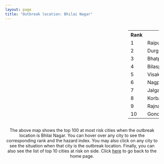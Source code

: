 ```yaml
---
layout: page
title: "Outbreak location: Bhilai Nagar"
---
```

<div style="width: 100%; overflow: auto;">
<div style="width: 75%; float: left;">
<div id="mapid">
<script src="https://buda-magenta.github.io/hazard_map/load_map.js"></script>

<script>
var marker_outbreak = L.marker([21.200996, 81.335426],{"autoPan": true}).addTo(map); marker_outbreak.bindTooltip("Bhilai Nagar").openTooltip();

var circle_1 = L.circle([21.237947, 81.633683], {"pane": "markerPane", "color": "red", "fill": true, "fillOpacity": 0.2, "fillRule": "evenodd", "lineCap": "round", "lineJoin": "round", "opacity": 1.0, "radius": 171381, "stroke": true, "weight": 3}).addTo(map);
circle_1.bindTooltip("Raipur<br>rank: 1<br>hazard index: 0.171381")
circle_1.bindPopup('<a href="https://buda-magenta.github.io/hazard_map/Raipur">Raipur</a>')

var circle_2 = L.circle([21.199035, 81.397955], {"pane": "markerPane", "color": "red", "fill": true, "fillOpacity": 0.2, "fillRule": "evenodd", "lineCap": "round", "lineJoin": "round", "opacity": 1.0, "radius": 74167, "stroke": true, "weight": 3}).addTo(map);
circle_2.bindTooltip("Durg<br>rank: 2<br>hazard index: 0.074167")
circle_2.bindPopup('<a href="https://buda-magenta.github.io/hazard_map/Durg">Durg</a>')

var circle_3 = L.circle([21.735348, 81.944459], {"pane": "markerPane", "color": "red", "fill": true, "fillOpacity": 0.2, "fillRule": "evenodd", "lineCap": "round", "lineJoin": "round", "opacity": 1.0, "radius": 24814, "stroke": true, "weight": 3}).addTo(map);
circle_3.bindTooltip("Bhatpara<br>rank: 3<br>hazard index: 0.024815")
circle_3.bindPopup('<a href="https://buda-magenta.github.io/hazard_map/Bhatpara">Bhatpara</a>')

var circle_4 = L.circle([22.383333, 82.133333], {"pane": "markerPane", "color": "red", "fill": true, "fillOpacity": 0.2, "fillRule": "evenodd", "lineCap": "round", "lineJoin": "round", "opacity": 1.0, "radius": 20116, "stroke": true, "weight": 3}).addTo(map);
circle_4.bindTooltip("Bilaspur<br>rank: 4<br>hazard index: 0.020116")
circle_4.bindPopup('<a href="https://buda-magenta.github.io/hazard_map/Bilaspur">Bilaspur</a>')

var circle_5 = L.circle([17.723128, 83.301284], {"pane": "markerPane", "color": "red", "fill": true, "fillOpacity": 0.2, "fillRule": "evenodd", "lineCap": "round", "lineJoin": "round", "opacity": 1.0, "radius": 17248, "stroke": true, "weight": 3}).addTo(map);
circle_5.bindTooltip("Visakhapatnam<br>rank: 5<br>hazard index: 0.017249")
circle_5.bindPopup('<a href="https://buda-magenta.github.io/hazard_map/Visakhapatnam">Visakhapatnam</a>')

var circle_6 = L.circle([21.149813, 79.082056], {"pane": "markerPane", "color": "red", "fill": true, "fillOpacity": 0.2, "fillRule": "evenodd", "lineCap": "round", "lineJoin": "round", "opacity": 1.0, "radius": 12876, "stroke": true, "weight": 3}).addTo(map);
circle_6.bindTooltip("Nagpur<br>rank: 6<br>hazard index: 0.012876")
circle_6.bindPopup('<a href="https://buda-magenta.github.io/hazard_map/Nagpur">Nagpur</a>')

var circle_7 = L.circle([20.843512, 75.525927], {"pane": "markerPane", "color": "red", "fill": true, "fillOpacity": 0.2, "fillRule": "evenodd", "lineCap": "round", "lineJoin": "round", "opacity": 1.0, "radius": 9936, "stroke": true, "weight": 3}).addTo(map);
circle_7.bindTooltip("Jalgaon<br>rank: 7<br>hazard index: 0.009937")
circle_7.bindPopup('<a href="https://buda-magenta.github.io/hazard_map/Jalgaon">Jalgaon</a>')

var circle_8 = L.circle([22.519770, 82.629515], {"pane": "markerPane", "color": "red", "fill": true, "fillOpacity": 0.2, "fillRule": "evenodd", "lineCap": "round", "lineJoin": "round", "opacity": 1.0, "radius": 9769, "stroke": true, "weight": 3}).addTo(map);
circle_8.bindTooltip("Korba<br>rank: 8<br>hazard index: 0.009770")
circle_8.bindPopup('<a href="https://buda-magenta.github.io/hazard_map/Korba">Korba</a>')

var circle_9 = L.circle([20.972740, 80.691555], {"pane": "markerPane", "color": "red", "fill": true, "fillOpacity": 0.2, "fillRule": "evenodd", "lineCap": "round", "lineJoin": "round", "opacity": 1.0, "radius": 8604, "stroke": true, "weight": 3}).addTo(map);
circle_9.bindTooltip("Rajnandgaon<br>rank: 9<br>hazard index: 0.008605")
circle_9.bindPopup('<a href="https://buda-magenta.github.io/hazard_map/Rajnandgaon">Rajnandgaon</a>')

var circle_10 = L.circle([21.145629, 80.268387], {"pane": "markerPane", "color": "red", "fill": true, "fillOpacity": 0.2, "fillRule": "evenodd", "lineCap": "round", "lineJoin": "round", "opacity": 1.0, "radius": 6735, "stroke": true, "weight": 3}).addTo(map);
circle_10.bindTooltip("Gondiya<br>rank: 10<br>hazard index: 0.006736")
circle_10.bindPopup('<a href="https://buda-magenta.github.io/hazard_map/Gondiya">Gondiya</a>')

var circle_11 = L.circle([22.890183, 88.426939], {"pane": "markerPane", "color": "red", "fill": true, "fillOpacity": 0.2, "fillRule": "evenodd", "lineCap": "round", "lineJoin": "round", "opacity": 1.0, "radius": 3446, "stroke": true, "weight": 3}).addTo(map);
circle_11.bindTooltip("Naihati<br>rank: 11<br>hazard index: 0.003447")
circle_11.bindPopup('<a href="https://buda-magenta.github.io/hazard_map/Naihati">Naihati</a>')

var circle_12 = L.circle([22.801519, 86.202958], {"pane": "markerPane", "color": "red", "fill": true, "fillOpacity": 0.2, "fillRule": "evenodd", "lineCap": "round", "lineJoin": "round", "opacity": 1.0, "radius": 2769, "stroke": true, "weight": 3}).addTo(map);
circle_12.bindTooltip("Jamshedpur<br>rank: 12<br>hazard index: 0.002770")
circle_12.bindPopup('<a href="https://buda-magenta.github.io/hazard_map/Jamshedpur">Jamshedpur</a>')

var circle_13 = L.circle([22.541418, 88.357691], {"pane": "markerPane", "color": "red", "fill": true, "fillOpacity": 0.2, "fillRule": "evenodd", "lineCap": "round", "lineJoin": "round", "opacity": 1.0, "radius": 2545, "stroke": true, "weight": 3}).addTo(map);
circle_13.bindTooltip("Kolkata<br>rank: 13<br>hazard index: 0.002546")
circle_13.bindPopup('<a href="https://buda-magenta.github.io/hazard_map/Kolkata">Kolkata</a>')

var circle_14 = L.circle([18.112082, 83.405220], {"pane": "markerPane", "color": "red", "fill": true, "fillOpacity": 0.2, "fillRule": "evenodd", "lineCap": "round", "lineJoin": "round", "opacity": 1.0, "radius": 2268, "stroke": true, "weight": 3}).addTo(map);
circle_14.bindTooltip("Vizianagaram<br>rank: 14<br>hazard index: 0.002268")
circle_14.bindPopup('<a href="https://buda-magenta.github.io/hazard_map/Vizianagaram">Vizianagaram</a>')

var circle_15 = L.circle([28.651718, 77.221939], {"pane": "markerPane", "color": "red", "fill": true, "fillOpacity": 0.2, "fillRule": "evenodd", "lineCap": "round", "lineJoin": "round", "opacity": 1.0, "radius": 1909, "stroke": true, "weight": 3}).addTo(map);
circle_15.bindTooltip("Delhi<br>rank: 15<br>hazard index: 0.001910")
circle_15.bindPopup('<a href="https://buda-magenta.github.io/hazard_map/Delhi">Delhi</a>')

var circle_16 = L.circle([21.400000, 83.883333], {"pane": "markerPane", "color": "red", "fill": true, "fillOpacity": 0.2, "fillRule": "evenodd", "lineCap": "round", "lineJoin": "round", "opacity": 1.0, "radius": 1533, "stroke": true, "weight": 3}).addTo(map);
circle_16.bindTooltip("Sambalpur<br>rank: 16<br>hazard index: 0.001533")
circle_16.bindPopup('<a href="https://buda-magenta.github.io/hazard_map/Sambalpur">Sambalpur</a>')

var circle_17 = L.circle([19.075990, 72.877393], {"pane": "markerPane", "color": "red", "fill": true, "fillOpacity": 0.2, "fillRule": "evenodd", "lineCap": "round", "lineJoin": "round", "opacity": 1.0, "radius": 1456, "stroke": true, "weight": 3}).addTo(map);
circle_17.bindTooltip("Mumbai<br>rank: 17<br>hazard index: 0.001456")
circle_17.bindPopup('<a href="https://buda-magenta.github.io/hazard_map/Mumbai">Mumbai</a>')

var circle_18 = L.circle([22.214285, 84.872437], {"pane": "markerPane", "color": "red", "fill": true, "fillOpacity": 0.2, "fillRule": "evenodd", "lineCap": "round", "lineJoin": "round", "opacity": 1.0, "radius": 1201, "stroke": true, "weight": 3}).addTo(map);
circle_18.bindTooltip("Raurkela<br>rank: 18<br>hazard index: 0.001202")
circle_18.bindPopup('<a href="https://buda-magenta.github.io/hazard_map/Raurkela">Raurkela</a>')

var circle_19 = L.circle([17.388786, 78.461065], {"pane": "markerPane", "color": "red", "fill": true, "fillOpacity": 0.2, "fillRule": "evenodd", "lineCap": "round", "lineJoin": "round", "opacity": 1.0, "radius": 1174, "stroke": true, "weight": 3}).addTo(map);
circle_19.bindTooltip("Hyderabad<br>rank: 19<br>hazard index: 0.001175")
circle_19.bindPopup('<a href="https://buda-magenta.github.io/hazard_map/Hyderabad">Hyderabad</a>')

var circle_20 = L.circle([22.500000, 83.500000], {"pane": "markerPane", "color": "red", "fill": true, "fillOpacity": 0.2, "fillRule": "evenodd", "lineCap": "round", "lineJoin": "round", "opacity": 1.0, "radius": 1164, "stroke": true, "weight": 3}).addTo(map);
circle_20.bindTooltip("Raigarh<br>rank: 20<br>hazard index: 0.001165")
circle_20.bindPopup('<a href="https://buda-magenta.github.io/hazard_map/Raigarh">Raigarh</a>')

var circle_21 = L.circle([22.920982, 88.437022], {"pane": "markerPane", "color": "red", "fill": true, "fillOpacity": 0.2, "fillRule": "evenodd", "lineCap": "round", "lineJoin": "round", "opacity": 1.0, "radius": 917, "stroke": true, "weight": 3}).addTo(map);
circle_21.bindTooltip("Halisahar<br>rank: 21<br>hazard index: 0.000918")
circle_21.bindPopup('<a href="https://buda-magenta.github.io/hazard_map/Halisahar">Halisahar</a>')

var circle_22 = L.circle([23.258486, 77.401989], {"pane": "markerPane", "color": "red", "fill": true, "fillOpacity": 0.2, "fillRule": "evenodd", "lineCap": "round", "lineJoin": "round", "opacity": 1.0, "radius": 909, "stroke": true, "weight": 3}).addTo(map);
circle_22.bindTooltip("Bhopal<br>rank: 22<br>hazard index: 0.000909")
circle_22.bindPopup('<a href="https://buda-magenta.github.io/hazard_map/Bhopal">Bhopal</a>')

var circle_23 = L.circle([22.949011, 88.435910], {"pane": "markerPane", "color": "red", "fill": true, "fillOpacity": 0.2, "fillRule": "evenodd", "lineCap": "round", "lineJoin": "round", "opacity": 1.0, "radius": 883, "stroke": true, "weight": 3}).addTo(map);
circle_23.bindTooltip("Kanchrapara<br>rank: 23<br>hazard index: 0.000884")
circle_23.bindPopup('<a href="https://buda-magenta.github.io/hazard_map/Kanchrapara">Kanchrapara</a>')

var circle_24 = L.circle([20.993276, 75.839983], {"pane": "markerPane", "color": "red", "fill": true, "fillOpacity": 0.2, "fillRule": "evenodd", "lineCap": "round", "lineJoin": "round", "opacity": 1.0, "radius": 775, "stroke": true, "weight": 3}).addTo(map);
circle_24.bindTooltip("Bhusawal<br>rank: 24<br>hazard index: 0.000776")
circle_24.bindPopup('<a href="https://buda-magenta.github.io/hazard_map/Bhusawal">Bhusawal</a>')

var circle_25 = L.circle([20.266777, 85.843559], {"pane": "markerPane", "color": "red", "fill": true, "fillOpacity": 0.2, "fillRule": "evenodd", "lineCap": "round", "lineJoin": "round", "opacity": 1.0, "radius": 694, "stroke": true, "weight": 3}).addTo(map);
circle_25.bindTooltip("Bhubaneswar<br>rank: 25<br>hazard index: 0.000694")
circle_25.bindPopup('<a href="https://buda-magenta.github.io/hazard_map/Bhubaneswar">Bhubaneswar</a>')

var circle_26 = L.circle([22.782355, 86.159003], {"pane": "markerPane", "color": "red", "fill": true, "fillOpacity": 0.2, "fillRule": "evenodd", "lineCap": "round", "lineJoin": "round", "opacity": 1.0, "radius": 666, "stroke": true, "weight": 3}).addTo(map);
circle_26.bindTooltip("Adityapur<br>rank: 26<br>hazard index: 0.000667")
circle_26.bindPopup('<a href="https://buda-magenta.github.io/hazard_map/Adityapur">Adityapur</a>')

var circle_27 = L.circle([19.087076, 82.023572], {"pane": "markerPane", "color": "red", "fill": true, "fillOpacity": 0.2, "fillRule": "evenodd", "lineCap": "round", "lineJoin": "round", "opacity": 1.0, "radius": 532, "stroke": true, "weight": 3}).addTo(map);
circle_27.bindTooltip("Jagdalpur<br>rank: 27<br>hazard index: 0.000532")
circle_27.bindPopup('<a href="https://buda-magenta.github.io/hazard_map/Jagdalpur">Jagdalpur</a>')

var circle_28 = L.circle([25.438130, 81.833800], {"pane": "markerPane", "color": "red", "fill": true, "fillOpacity": 0.2, "fillRule": "evenodd", "lineCap": "round", "lineJoin": "round", "opacity": 1.0, "radius": 529, "stroke": true, "weight": 3}).addTo(map);
circle_28.bindTooltip("Allahabad<br>rank: 28<br>hazard index: 0.000530")
circle_28.bindPopup('<a href="https://buda-magenta.github.io/hazard_map/Allahabad">Allahabad</a>')

var circle_29 = L.circle([23.160894, 79.949770], {"pane": "markerPane", "color": "red", "fill": true, "fillOpacity": 0.2, "fillRule": "evenodd", "lineCap": "round", "lineJoin": "round", "opacity": 1.0, "radius": 528, "stroke": true, "weight": 3}).addTo(map);
circle_29.bindTooltip("Jabalpur<br>rank: 29<br>hazard index: 0.000528")
circle_29.bindPopup('<a href="https://buda-magenta.github.io/hazard_map/Jabalpur">Jabalpur</a>')

var circle_30 = L.circle([16.508759, 80.618510], {"pane": "markerPane", "color": "red", "fill": true, "fillOpacity": 0.2, "fillRule": "evenodd", "lineCap": "round", "lineJoin": "round", "opacity": 1.0, "radius": 524, "stroke": true, "weight": 3}).addTo(map);
circle_30.bindTooltip("Vijayawada<br>rank: 30<br>hazard index: 0.000524")
circle_30.bindPopup('<a href="https://buda-magenta.github.io/hazard_map/Vijayawada">Vijayawada</a>')

var circle_31 = L.circle([25.335649, 83.007629], {"pane": "markerPane", "color": "red", "fill": true, "fillOpacity": 0.2, "fillRule": "evenodd", "lineCap": "round", "lineJoin": "round", "opacity": 1.0, "radius": 505, "stroke": true, "weight": 3}).addTo(map);
circle_31.bindTooltip("Varanasi<br>rank: 31<br>hazard index: 0.000505")
circle_31.bindPopup('<a href="https://buda-magenta.github.io/hazard_map/Varanasi">Varanasi</a>')

var circle_32 = L.circle([25.609324, 85.123525], {"pane": "markerPane", "color": "red", "fill": true, "fillOpacity": 0.2, "fillRule": "evenodd", "lineCap": "round", "lineJoin": "round", "opacity": 1.0, "radius": 503, "stroke": true, "weight": 3}).addTo(map);
circle_32.bindTooltip("Patna<br>rank: 32<br>hazard index: 0.000503")
circle_32.bindPopup('<a href="https://buda-magenta.github.io/hazard_map/Patna">Patna</a>')

var circle_33 = L.circle([25.531031, 78.652689], {"pane": "markerPane", "color": "red", "fill": true, "fillOpacity": 0.2, "fillRule": "evenodd", "lineCap": "round", "lineJoin": "round", "opacity": 1.0, "radius": 410, "stroke": true, "weight": 3}).addTo(map);
circle_33.bindTooltip("Jhansi<br>rank: 33<br>hazard index: 0.000411")
circle_33.bindPopup('<a href="https://buda-magenta.github.io/hazard_map/Jhansi">Jhansi</a>')

var circle_34 = L.circle([21.154541, 77.644296], {"pane": "markerPane", "color": "red", "fill": true, "fillOpacity": 0.2, "fillRule": "evenodd", "lineCap": "round", "lineJoin": "round", "opacity": 1.0, "radius": 383, "stroke": true, "weight": 3}).addTo(map);
circle_34.bindTooltip("Amravati<br>rank: 34<br>hazard index: 0.000384")
circle_34.bindPopup('<a href="https://buda-magenta.github.io/hazard_map/Amravati">Amravati</a>')

var circle_35 = L.circle([20.259399, 76.976203], {"pane": "markerPane", "color": "red", "fill": true, "fillOpacity": 0.2, "fillRule": "evenodd", "lineCap": "round", "lineJoin": "round", "opacity": 1.0, "radius": 359, "stroke": true, "weight": 3}).addTo(map);
circle_35.bindTooltip("Malegaon<br>rank: 35<br>hazard index: 0.000360")
circle_35.bindPopup('<a href="https://buda-magenta.github.io/hazard_map/Malegaon">Malegaon</a>')

var circle_36 = L.circle([19.877263, 75.339024], {"pane": "markerPane", "color": "red", "fill": true, "fillOpacity": 0.2, "fillRule": "evenodd", "lineCap": "round", "lineJoin": "round", "opacity": 1.0, "radius": 356, "stroke": true, "weight": 3}).addTo(map);
circle_36.bindTooltip("Aurangabad<br>rank: 36<br>hazard index: 0.000356")
circle_36.bindPopup('<a href="https://buda-magenta.github.io/hazard_map/Aurangabad">Aurangabad</a>')

var circle_37 = L.circle([17.005045, 81.780473], {"pane": "markerPane", "color": "red", "fill": true, "fillOpacity": 0.2, "fillRule": "evenodd", "lineCap": "round", "lineJoin": "round", "opacity": 1.0, "radius": 355, "stroke": true, "weight": 3}).addTo(map);
circle_37.bindTooltip("Rajahmundry<br>rank: 37<br>hazard index: 0.000356")
circle_37.bindPopup('<a href="https://buda-magenta.github.io/hazard_map/Rajahmundry">Rajahmundry</a>')

var circle_38 = L.circle([20.468600, 85.879200], {"pane": "markerPane", "color": "red", "fill": true, "fillOpacity": 0.2, "fillRule": "evenodd", "lineCap": "round", "lineJoin": "round", "opacity": 1.0, "radius": 318, "stroke": true, "weight": 3}).addTo(map);
circle_38.bindTooltip("Cuttack<br>rank: 38<br>hazard index: 0.000319")
circle_38.bindPopup('<a href="https://buda-magenta.github.io/hazard_map/Cuttack">Cuttack</a>')

var circle_39 = L.circle([19.807608, 85.825254], {"pane": "markerPane", "color": "red", "fill": true, "fillOpacity": 0.2, "fillRule": "evenodd", "lineCap": "round", "lineJoin": "round", "opacity": 1.0, "radius": 313, "stroke": true, "weight": 3}).addTo(map);
circle_39.bindTooltip("Puri<br>rank: 39<br>hazard index: 0.000313")
circle_39.bindPopup('<a href="https://buda-magenta.github.io/hazard_map/Puri">Puri</a>')

var circle_40 = L.circle([23.122634, 83.198189], {"pane": "markerPane", "color": "red", "fill": true, "fillOpacity": 0.2, "fillRule": "evenodd", "lineCap": "round", "lineJoin": "round", "opacity": 1.0, "radius": 307, "stroke": true, "weight": 3}).addTo(map);
circle_40.bindTooltip("Ambikapur<br>rank: 40<br>hazard index: 0.000308")
circle_40.bindPopup('<a href="https://buda-magenta.github.io/hazard_map/Ambikapur">Ambikapur</a>')

var circle_41 = L.circle([20.030976, 79.358139], {"pane": "markerPane", "color": "red", "fill": true, "fillOpacity": 0.2, "fillRule": "evenodd", "lineCap": "round", "lineJoin": "round", "opacity": 1.0, "radius": 302, "stroke": true, "weight": 3}).addTo(map);
circle_41.bindTooltip("Chandrapur<br>rank: 41<br>hazard index: 0.000303")
circle_41.bindPopup('<a href="https://buda-magenta.github.io/hazard_map/Chandrapur">Chandrapur</a>')

var circle_42 = L.circle([18.320022, 83.916077], {"pane": "markerPane", "color": "red", "fill": true, "fillOpacity": 0.2, "fillRule": "evenodd", "lineCap": "round", "lineJoin": "round", "opacity": 1.0, "radius": 280, "stroke": true, "weight": 3}).addTo(map);
circle_42.bindTooltip("Srikakulam<br>rank: 42<br>hazard index: 0.000281")
circle_42.bindPopup('<a href="https://buda-magenta.github.io/hazard_map/Srikakulam">Srikakulam</a>')

var circle_43 = L.circle([23.405848, 88.495894], {"pane": "markerPane", "color": "red", "fill": true, "fillOpacity": 0.2, "fillRule": "evenodd", "lineCap": "round", "lineJoin": "round", "opacity": 1.0, "radius": 278, "stroke": true, "weight": 3}).addTo(map);
circle_43.bindTooltip("Krishnanagar<br>rank: 43<br>hazard index: 0.000279")
circle_43.bindPopup('<a href="https://buda-magenta.github.io/hazard_map/Krishnanagar">Krishnanagar</a>')

var circle_44 = L.circle([22.720362, 75.868200], {"pane": "markerPane", "color": "red", "fill": true, "fillOpacity": 0.2, "fillRule": "evenodd", "lineCap": "round", "lineJoin": "round", "opacity": 1.0, "radius": 275, "stroke": true, "weight": 3}).addTo(map);
circle_44.bindTooltip("Indore<br>rank: 44<br>hazard index: 0.000275")
circle_44.bindPopup('<a href="https://buda-magenta.github.io/hazard_map/Indore">Indore</a>')

var circle_45 = L.circle([12.979120, 77.591300], {"pane": "markerPane", "color": "red", "fill": true, "fillOpacity": 0.2, "fillRule": "evenodd", "lineCap": "round", "lineJoin": "round", "opacity": 1.0, "radius": 274, "stroke": true, "weight": 3}).addTo(map);
circle_45.bindTooltip("Bangalore<br>rank: 45<br>hazard index: 0.000275")
circle_45.bindPopup('<a href="https://buda-magenta.github.io/hazard_map/Bangalore">Bangalore</a>')

var circle_46 = L.circle([26.460914, 80.321759], {"pane": "markerPane", "color": "red", "fill": true, "fillOpacity": 0.2, "fillRule": "evenodd", "lineCap": "round", "lineJoin": "round", "opacity": 1.0, "radius": 256, "stroke": true, "weight": 3}).addTo(map);
circle_46.bindTooltip("Kanpur<br>rank: 46<br>hazard index: 0.000256")
circle_46.bindPopup('<a href="https://buda-magenta.github.io/hazard_map/Kanpur">Kanpur</a>')

var circle_47 = L.circle([16.943739, 82.235061], {"pane": "markerPane", "color": "red", "fill": true, "fillOpacity": 0.2, "fillRule": "evenodd", "lineCap": "round", "lineJoin": "round", "opacity": 1.0, "radius": 227, "stroke": true, "weight": 3}).addTo(map);
circle_47.bindTooltip("Kakinada<br>rank: 47<br>hazard index: 0.000227")
circle_47.bindPopup('<a href="https://buda-magenta.github.io/hazard_map/Kakinada">Kakinada</a>')

var circle_48 = L.circle([26.838100, 80.934600], {"pane": "markerPane", "color": "red", "fill": true, "fillOpacity": 0.2, "fillRule": "evenodd", "lineCap": "round", "lineJoin": "round", "opacity": 1.0, "radius": 218, "stroke": true, "weight": 3}).addTo(map);
circle_48.bindTooltip("Lucknow<br>rank: 48<br>hazard index: 0.000219")
circle_48.bindPopup('<a href="https://buda-magenta.github.io/hazard_map/Lucknow">Lucknow</a>')

var circle_49 = L.circle([23.687130, 86.974659], {"pane": "markerPane", "color": "red", "fill": true, "fillOpacity": 0.2, "fillRule": "evenodd", "lineCap": "round", "lineJoin": "round", "opacity": 1.0, "radius": 199, "stroke": true, "weight": 3}).addTo(map);
circle_49.bindTooltip("Asansol<br>rank: 49<br>hazard index: 0.000200")
circle_49.bindPopup('<a href="https://buda-magenta.github.io/hazard_map/Asansol">Asansol</a>')

var circle_50 = L.circle([26.915458, 75.818982], {"pane": "markerPane", "color": "red", "fill": true, "fillOpacity": 0.2, "fillRule": "evenodd", "lineCap": "round", "lineJoin": "round", "opacity": 1.0, "radius": 189, "stroke": true, "weight": 3}).addTo(map);
circle_50.bindTooltip("Jaipur<br>rank: 50<br>hazard index: 0.000190")
circle_50.bindPopup('<a href="https://buda-magenta.github.io/hazard_map/Jaipur">Jaipur</a>')

var circle_51 = L.circle([20.761862, 77.192172], {"pane": "markerPane", "color": "red", "fill": true, "fillOpacity": 0.2, "fillRule": "evenodd", "lineCap": "round", "lineJoin": "round", "opacity": 1.0, "radius": 185, "stroke": true, "weight": 3}).addTo(map);
circle_51.bindTooltip("Akola<br>rank: 51<br>hazard index: 0.000185")
circle_51.bindPopup('<a href="https://buda-magenta.github.io/hazard_map/Akola">Akola</a>')

var circle_52 = L.circle([19.290314, 76.602903], {"pane": "markerPane", "color": "red", "fill": true, "fillOpacity": 0.2, "fillRule": "evenodd", "lineCap": "round", "lineJoin": "round", "opacity": 1.0, "radius": 176, "stroke": true, "weight": 3}).addTo(map);
circle_52.bindTooltip("Parbhani<br>rank: 52<br>hazard index: 0.000176")
circle_52.bindPopup('<a href="https://buda-magenta.github.io/hazard_map/Parbhani">Parbhani</a>')

var circle_53 = L.circle([24.500000, 81.000000], {"pane": "markerPane", "color": "red", "fill": true, "fillOpacity": 0.2, "fillRule": "evenodd", "lineCap": "round", "lineJoin": "round", "opacity": 1.0, "radius": 168, "stroke": true, "weight": 3}).addTo(map);
circle_53.bindTooltip("Satna<br>rank: 53<br>hazard index: 0.000169")
circle_53.bindPopup('<a href="https://buda-magenta.github.io/hazard_map/Satna">Satna</a>')

var circle_54 = L.circle([23.259346, 88.437212], {"pane": "markerPane", "color": "red", "fill": true, "fillOpacity": 0.2, "fillRule": "evenodd", "lineCap": "round", "lineJoin": "round", "opacity": 1.0, "radius": 166, "stroke": true, "weight": 3}).addTo(map);
circle_54.bindTooltip("Santipur<br>rank: 54<br>hazard index: 0.000167")
circle_54.bindPopup('<a href="https://buda-magenta.github.io/hazard_map/Santipur">Santipur</a>')

var circle_55 = L.circle([13.083694, 80.270186], {"pane": "markerPane", "color": "red", "fill": true, "fillOpacity": 0.2, "fillRule": "evenodd", "lineCap": "round", "lineJoin": "round", "opacity": 1.0, "radius": 161, "stroke": true, "weight": 3}).addTo(map);
circle_55.bindTooltip("Chennai<br>rank: 55<br>hazard index: 0.000162")
circle_55.bindPopup('<a href="https://buda-magenta.github.io/hazard_map/Chennai">Chennai</a>')

var circle_56 = L.circle([18.521428, 73.854454], {"pane": "markerPane", "color": "red", "fill": true, "fillOpacity": 0.2, "fillRule": "evenodd", "lineCap": "round", "lineJoin": "round", "opacity": 1.0, "radius": 156, "stroke": true, "weight": 3}).addTo(map);
circle_56.bindTooltip("Pune<br>rank: 56<br>hazard index: 0.000156")
circle_56.bindPopup('<a href="https://buda-magenta.github.io/hazard_map/Pune">Pune</a>')

var circle_57 = L.circle([21.879616, 77.875681], {"pane": "markerPane", "color": "red", "fill": true, "fillOpacity": 0.2, "fillRule": "evenodd", "lineCap": "round", "lineJoin": "round", "opacity": 1.0, "radius": 149, "stroke": true, "weight": 3}).addTo(map);
circle_57.bindTooltip("Betul<br>rank: 57<br>hazard index: 0.000149")
circle_57.bindPopup('<a href="https://buda-magenta.github.io/hazard_map/Betul">Betul</a>')

var circle_58 = L.circle([19.194329, 72.970178], {"pane": "markerPane", "color": "red", "fill": true, "fillOpacity": 0.2, "fillRule": "evenodd", "lineCap": "round", "lineJoin": "round", "opacity": 1.0, "radius": 147, "stroke": true, "weight": 3}).addTo(map);
circle_58.bindTooltip("Thane<br>rank: 58<br>hazard index: 0.000148")
circle_58.bindPopup('<a href="https://buda-magenta.github.io/hazard_map/Thane">Thane</a>')

var circle_59 = L.circle([24.759267, 81.655000], {"pane": "markerPane", "color": "red", "fill": true, "fillOpacity": 0.2, "fillRule": "evenodd", "lineCap": "round", "lineJoin": "round", "opacity": 1.0, "radius": 136, "stroke": true, "weight": 3}).addTo(map);
circle_59.bindTooltip("Rewa<br>rank: 59<br>hazard index: 0.000137")
circle_59.bindPopup('<a href="https://buda-magenta.github.io/hazard_map/Rewa">Rewa</a>')

var circle_60 = L.circle([22.472223, 88.093845], {"pane": "markerPane", "color": "red", "fill": true, "fillOpacity": 0.2, "fillRule": "evenodd", "lineCap": "round", "lineJoin": "round", "opacity": 1.0, "radius": 126, "stroke": true, "weight": 3}).addTo(map);
circle_60.bindTooltip("Uluberia<br>rank: 60<br>hazard index: 0.000126")
circle_60.bindPopup('<a href="https://buda-magenta.github.io/hazard_map/Uluberia">Uluberia</a>')

var circle_61 = L.circle([20.011247, 73.790236], {"pane": "markerPane", "color": "red", "fill": true, "fillOpacity": 0.2, "fillRule": "evenodd", "lineCap": "round", "lineJoin": "round", "opacity": 1.0, "radius": 120, "stroke": true, "weight": 3}).addTo(map);
circle_61.bindTooltip("Nashik<br>rank: 61<br>hazard index: 0.000121")
circle_61.bindPopup('<a href="https://buda-magenta.github.io/hazard_map/Nashik">Nashik</a>')

var circle_62 = L.circle([25.133173, 86.525040], {"pane": "markerPane", "color": "red", "fill": true, "fillOpacity": 0.2, "fillRule": "evenodd", "lineCap": "round", "lineJoin": "round", "opacity": 1.0, "radius": 117, "stroke": true, "weight": 3}).addTo(map);
circle_62.bindTooltip("Kharagpur<br>rank: 62<br>hazard index: 0.000117")
circle_62.bindPopup('<a href="https://buda-magenta.github.io/hazard_map/Kharagpur">Kharagpur</a>')

var circle_63 = L.circle([24.476642, 86.606732], {"pane": "markerPane", "color": "red", "fill": true, "fillOpacity": 0.2, "fillRule": "evenodd", "lineCap": "round", "lineJoin": "round", "opacity": 1.0, "radius": 109, "stroke": true, "weight": 3}).addTo(map);
circle_63.bindTooltip("Deoghar<br>rank: 63<br>hazard index: 0.000110")
circle_63.bindPopup('<a href="https://buda-magenta.github.io/hazard_map/Deoghar">Deoghar</a>')

var circle_64 = L.circle([16.291519, 80.454159], {"pane": "markerPane", "color": "red", "fill": true, "fillOpacity": 0.2, "fillRule": "evenodd", "lineCap": "round", "lineJoin": "round", "opacity": 1.0, "radius": 104, "stroke": true, "weight": 3}).addTo(map);
circle_64.bindTooltip("Guntur<br>rank: 64<br>hazard index: 0.000104")
circle_64.bindPopup('<a href="https://buda-magenta.github.io/hazard_map/Guntur">Guntur</a>')

var circle_65 = L.circle([23.370035, 85.325013], {"pane": "markerPane", "color": "red", "fill": true, "fillOpacity": 0.2, "fillRule": "evenodd", "lineCap": "round", "lineJoin": "round", "opacity": 1.0, "radius": 101, "stroke": true, "weight": 3}).addTo(map);
circle_65.bindTooltip("Ranchi<br>rank: 65<br>hazard index: 0.000101")
circle_65.bindPopup('<a href="https://buda-magenta.github.io/hazard_map/Ranchi">Ranchi</a>')

var circle_66 = L.circle([21.170200, 72.831100], {"pane": "markerPane", "color": "red", "fill": true, "fillOpacity": 0.2, "fillRule": "evenodd", "lineCap": "round", "lineJoin": "round", "opacity": 1.0, "radius": 96, "stroke": true, "weight": 3}).addTo(map);
circle_66.bindTooltip("Surat<br>rank: 66<br>hazard index: 0.000097")
circle_66.bindPopup('<a href="https://buda-magenta.github.io/hazard_map/Surat">Surat</a>')

var circle_67 = L.circle([16.676135, 81.170868], {"pane": "markerPane", "color": "red", "fill": true, "fillOpacity": 0.2, "fillRule": "evenodd", "lineCap": "round", "lineJoin": "round", "opacity": 1.0, "radius": 95, "stroke": true, "weight": 3}).addTo(map);
circle_67.bindTooltip("Eluru<br>rank: 67<br>hazard index: 0.000096")
circle_67.bindPopup('<a href="https://buda-magenta.github.io/hazard_map/Eluru">Eluru</a>')

var circle_68 = L.circle([23.795281, 86.430964], {"pane": "markerPane", "color": "red", "fill": true, "fillOpacity": 0.2, "fillRule": "evenodd", "lineCap": "round", "lineJoin": "round", "opacity": 1.0, "radius": 95, "stroke": true, "weight": 3}).addTo(map);
circle_68.bindTooltip("Dhanbad<br>rank: 68<br>hazard index: 0.000095")
circle_68.bindPopup('<a href="https://buda-magenta.github.io/hazard_map/Dhanbad">Dhanbad</a>')

var circle_69 = L.circle([19.169335, 77.311013], {"pane": "markerPane", "color": "red", "fill": true, "fillOpacity": 0.2, "fillRule": "evenodd", "lineCap": "round", "lineJoin": "round", "opacity": 1.0, "radius": 91, "stroke": true, "weight": 3}).addTo(map);
circle_69.bindTooltip("Nanded Waghala<br>rank: 69<br>hazard index: 0.000092")
circle_69.bindPopup('<a href="https://buda-magenta.github.io/hazard_map/Nanded_Waghala">Nanded Waghala</a>')

var circle_70 = L.circle([26.671329, 83.364583], {"pane": "markerPane", "color": "red", "fill": true, "fillOpacity": 0.2, "fillRule": "evenodd", "lineCap": "round", "lineJoin": "round", "opacity": 1.0, "radius": 88, "stroke": true, "weight": 3}).addTo(map);
circle_70.bindTooltip("Gorakhpur<br>rank: 70<br>hazard index: 0.000089")
circle_70.bindPopup('<a href="https://buda-magenta.github.io/hazard_map/Gorakhpur">Gorakhpur</a>')

var circle_71 = L.circle([19.918233, 75.868625], {"pane": "markerPane", "color": "red", "fill": true, "fillOpacity": 0.2, "fillRule": "evenodd", "lineCap": "round", "lineJoin": "round", "opacity": 1.0, "radius": 88, "stroke": true, "weight": 3}).addTo(map);
circle_71.bindTooltip("Jalna<br>rank: 71<br>hazard index: 0.000088")
circle_71.bindPopup('<a href="https://buda-magenta.github.io/hazard_map/Jalna">Jalna</a>')

var circle_72 = L.circle([18.351469, 76.755121], {"pane": "markerPane", "color": "red", "fill": true, "fillOpacity": 0.2, "fillRule": "evenodd", "lineCap": "round", "lineJoin": "round", "opacity": 1.0, "radius": 82, "stroke": true, "weight": 3}).addTo(map);
circle_72.bindTooltip("Latur<br>rank: 72<br>hazard index: 0.000082")
circle_72.bindPopup('<a href="https://buda-magenta.github.io/hazard_map/Latur">Latur</a>')

var circle_73 = L.circle([20.166670, 79.172114], {"pane": "markerPane", "color": "red", "fill": true, "fillOpacity": 0.2, "fillRule": "evenodd", "lineCap": "round", "lineJoin": "round", "opacity": 1.0, "radius": 78, "stroke": true, "weight": 3}).addTo(map);
circle_73.bindTooltip("Bhadravati<br>rank: 73<br>hazard index: 0.000079")
circle_73.bindPopup('<a href="https://buda-magenta.github.io/hazard_map/Bhadravati">Bhadravati</a>')

var circle_74 = L.circle([24.379576, 88.585573], {"pane": "markerPane", "color": "red", "fill": true, "fillOpacity": 0.2, "fillRule": "evenodd", "lineCap": "round", "lineJoin": "round", "opacity": 1.0, "radius": 77, "stroke": true, "weight": 3}).addTo(map);
circle_74.bindTooltip("Baharampur<br>rank: 74<br>hazard index: 0.000077")
circle_74.bindPopup('<a href="https://buda-magenta.github.io/hazard_map/Baharampur">Baharampur</a>')

var circle_75 = L.circle([22.591260, 88.390964], {"pane": "markerPane", "color": "red", "fill": true, "fillOpacity": 0.2, "fillRule": "evenodd", "lineCap": "round", "lineJoin": "round", "opacity": 1.0, "radius": 74, "stroke": true, "weight": 3}).addTo(map);
circle_75.bindTooltip("Bidhan Nagar<br>rank: 75<br>hazard index: 0.000075")
circle_75.bindPopup('<a href="https://buda-magenta.github.io/hazard_map/Bidhan_Nagar">Bidhan Nagar</a>')

var circle_76 = L.circle([24.197443, 82.666145], {"pane": "markerPane", "color": "red", "fill": true, "fillOpacity": 0.2, "fillRule": "evenodd", "lineCap": "round", "lineJoin": "round", "opacity": 1.0, "radius": 73, "stroke": true, "weight": 3}).addTo(map);
circle_76.bindTooltip("Singrauli<br>rank: 76<br>hazard index: 0.000073")
circle_76.bindPopup('<a href="https://buda-magenta.github.io/hazard_map/Singrauli">Singrauli</a>')

var circle_77 = L.circle([23.021624, 72.579707], {"pane": "markerPane", "color": "red", "fill": true, "fillOpacity": 0.2, "fillRule": "evenodd", "lineCap": "round", "lineJoin": "round", "opacity": 1.0, "radius": 72, "stroke": true, "weight": 3}).addTo(map);
circle_77.bindTooltip("Ahmedabad<br>rank: 77<br>hazard index: 0.000073")
circle_77.bindPopup('<a href="https://buda-magenta.github.io/hazard_map/Ahmedabad">Ahmedabad</a>')

var circle_78 = L.circle([20.825623, 78.613146], {"pane": "markerPane", "color": "red", "fill": true, "fillOpacity": 0.2, "fillRule": "evenodd", "lineCap": "round", "lineJoin": "round", "opacity": 1.0, "radius": 70, "stroke": true, "weight": 3}).addTo(map);
circle_78.bindTooltip("Wardha<br>rank: 78<br>hazard index: 0.000071")
circle_78.bindPopup('<a href="https://buda-magenta.github.io/hazard_map/Wardha">Wardha</a>')

var circle_79 = L.circle([25.773344, 84.784977], {"pane": "markerPane", "color": "red", "fill": true, "fillOpacity": 0.2, "fillRule": "evenodd", "lineCap": "round", "lineJoin": "round", "opacity": 1.0, "radius": 68, "stroke": true, "weight": 3}).addTo(map);
circle_79.bindTooltip("Chapra<br>rank: 79<br>hazard index: 0.000069")
circle_79.bindPopup('<a href="https://buda-magenta.github.io/hazard_map/Chapra">Chapra</a>')

var circle_80 = L.circle([25.196826, 76.000893], {"pane": "markerPane", "color": "red", "fill": true, "fillOpacity": 0.2, "fillRule": "evenodd", "lineCap": "round", "lineJoin": "round", "opacity": 1.0, "radius": 61, "stroke": true, "weight": 3}).addTo(map);
circle_80.bindTooltip("Kota<br>rank: 80<br>hazard index: 0.000062")
circle_80.bindPopup('<a href="https://buda-magenta.github.io/hazard_map/Kota">Kota</a>')

var circle_81 = L.circle([21.934900, 86.732400], {"pane": "markerPane", "color": "red", "fill": true, "fillOpacity": 0.2, "fillRule": "evenodd", "lineCap": "round", "lineJoin": "round", "opacity": 1.0, "radius": 59, "stroke": true, "weight": 3}).addTo(map);
circle_81.bindTooltip("Baripada<br>rank: 81<br>hazard index: 0.000060")
circle_81.bindPopup('<a href="https://buda-magenta.github.io/hazard_map/Baripada">Baripada</a>')

var circle_82 = L.circle([22.600150, 77.926645], {"pane": "markerPane", "color": "red", "fill": true, "fillOpacity": 0.2, "fillRule": "evenodd", "lineCap": "round", "lineJoin": "round", "opacity": 1.0, "radius": 59, "stroke": true, "weight": 3}).addTo(map);
circle_82.bindTooltip("Hoshangabad<br>rank: 82<br>hazard index: 0.000059")
circle_82.bindPopup('<a href="https://buda-magenta.github.io/hazard_map/Hoshangabad">Hoshangabad</a>')

var circle_83 = L.circle([19.500000, 78.500000], {"pane": "markerPane", "color": "red", "fill": true, "fillOpacity": 0.2, "fillRule": "evenodd", "lineCap": "round", "lineJoin": "round", "opacity": 1.0, "radius": 57, "stroke": true, "weight": 3}).addTo(map);
circle_83.bindTooltip("Adilabad<br>rank: 83<br>hazard index: 0.000057")
circle_83.bindPopup('<a href="https://buda-magenta.github.io/hazard_map/Adilabad">Adilabad</a>')

var circle_84 = L.circle([16.850253, 74.594888], {"pane": "markerPane", "color": "red", "fill": true, "fillOpacity": 0.2, "fillRule": "evenodd", "lineCap": "round", "lineJoin": "round", "opacity": 1.0, "radius": 55, "stroke": true, "weight": 3}).addTo(map);
circle_84.bindTooltip("Sangli<br>rank: 84<br>hazard index: 0.000056")
circle_84.bindPopup('<a href="https://buda-magenta.github.io/hazard_map/Sangli">Sangli</a>')

var circle_85 = L.circle([27.209822, 79.048137], {"pane": "markerPane", "color": "red", "fill": true, "fillOpacity": 0.2, "fillRule": "evenodd", "lineCap": "round", "lineJoin": "round", "opacity": 1.0, "radius": 55, "stroke": true, "weight": 3}).addTo(map);
circle_85.bindTooltip("Mainpuri<br>rank: 85<br>hazard index: 0.000056")
circle_85.bindPopup('<a href="https://buda-magenta.github.io/hazard_map/Mainpuri">Mainpuri</a>')

var circle_86 = L.circle([22.695034, 88.377060], {"pane": "markerPane", "color": "red", "fill": true, "fillOpacity": 0.2, "fillRule": "evenodd", "lineCap": "round", "lineJoin": "round", "opacity": 1.0, "radius": 51, "stroke": true, "weight": 3}).addTo(map);
circle_86.bindTooltip("Panihati<br>rank: 86<br>hazard index: 0.000052")
circle_86.bindPopup('<a href="https://buda-magenta.github.io/hazard_map/Panihati">Panihati</a>')

var circle_87 = L.circle([23.250000, 87.750000], {"pane": "markerPane", "color": "red", "fill": true, "fillOpacity": 0.2, "fillRule": "evenodd", "lineCap": "round", "lineJoin": "round", "opacity": 1.0, "radius": 51, "stroke": true, "weight": 3}).addTo(map);
circle_87.bindTooltip("Barddhaman<br>rank: 87<br>hazard index: 0.000051")
circle_87.bindPopup('<a href="https://buda-magenta.github.io/hazard_map/Barddhaman">Barddhaman</a>')

var circle_88 = L.circle([14.449372, 79.987376], {"pane": "markerPane", "color": "red", "fill": true, "fillOpacity": 0.2, "fillRule": "evenodd", "lineCap": "round", "lineJoin": "round", "opacity": 1.0, "radius": 51, "stroke": true, "weight": 3}).addTo(map);
circle_88.bindTooltip("Nellore<br>rank: 88<br>hazard index: 0.000051")
circle_88.bindPopup('<a href="https://buda-magenta.github.io/hazard_map/Nellore">Nellore</a>')

var circle_89 = L.circle([27.175255, 78.009816], {"pane": "markerPane", "color": "red", "fill": true, "fillOpacity": 0.2, "fillRule": "evenodd", "lineCap": "round", "lineJoin": "round", "opacity": 1.0, "radius": 49, "stroke": true, "weight": 3}).addTo(map);
circle_89.bindTooltip("Agra<br>rank: 89<br>hazard index: 0.000050")
circle_89.bindPopup('<a href="https://buda-magenta.github.io/hazard_map/Agra">Agra</a>')

var circle_90 = L.circle([22.275879, 79.721045], {"pane": "markerPane", "color": "red", "fill": true, "fillOpacity": 0.2, "fillRule": "evenodd", "lineCap": "round", "lineJoin": "round", "opacity": 1.0, "radius": 49, "stroke": true, "weight": 3}).addTo(map);
circle_90.bindTooltip("Seoni<br>rank: 90<br>hazard index: 0.000050")
circle_90.bindPopup('<a href="https://buda-magenta.github.io/hazard_map/Seoni">Seoni</a>')

var circle_91 = L.circle([15.398403, 73.812918], {"pane": "markerPane", "color": "red", "fill": true, "fillOpacity": 0.2, "fillRule": "evenodd", "lineCap": "round", "lineJoin": "round", "opacity": 1.0, "radius": 49, "stroke": true, "weight": 3}).addTo(map);
circle_91.bindTooltip("Vasco Da Gama<br>rank: 91<br>hazard index: 0.000050")
circle_91.bindPopup('<a href="https://buda-magenta.github.io/hazard_map/Vasco_Da_Gama">Vasco Da Gama</a>')

var circle_92 = L.circle([20.325704, 78.116914], {"pane": "markerPane", "color": "red", "fill": true, "fillOpacity": 0.2, "fillRule": "evenodd", "lineCap": "round", "lineJoin": "round", "opacity": 1.0, "radius": 48, "stroke": true, "weight": 3}).addTo(map);
circle_92.bindTooltip("Yavatmal<br>rank: 92<br>hazard index: 0.000048")
circle_92.bindPopup('<a href="https://buda-magenta.github.io/hazard_map/Yavatmal">Yavatmal</a>')

var circle_93 = L.circle([20.475195, 78.742396], {"pane": "markerPane", "color": "red", "fill": true, "fillOpacity": 0.2, "fillRule": "evenodd", "lineCap": "round", "lineJoin": "round", "opacity": 1.0, "radius": 47, "stroke": true, "weight": 3}).addTo(map);
circle_93.bindTooltip("Hinganghat<br>rank: 93<br>hazard index: 0.000048")
circle_93.bindPopup('<a href="https://buda-magenta.github.io/hazard_map/Hinganghat">Hinganghat</a>')

var circle_94 = L.circle([22.670728, 88.376342], {"pane": "markerPane", "color": "red", "fill": true, "fillOpacity": 0.2, "fillRule": "evenodd", "lineCap": "round", "lineJoin": "round", "opacity": 1.0, "radius": 45, "stroke": true, "weight": 3}).addTo(map);
circle_94.bindTooltip("Kamarhati<br>rank: 94<br>hazard index: 0.000046")
circle_94.bindPopup('<a href="https://buda-magenta.github.io/hazard_map/Kamarhati">Kamarhati</a>')

var circle_95 = L.circle([19.309813, 84.797156], {"pane": "markerPane", "color": "red", "fill": true, "fillOpacity": 0.2, "fillRule": "evenodd", "lineCap": "round", "lineJoin": "round", "opacity": 1.0, "radius": 43, "stroke": true, "weight": 3}).addTo(map);
circle_95.bindTooltip("Brahmapur<br>rank: 95<br>hazard index: 0.000044")
circle_95.bindPopup('<a href="https://buda-magenta.github.io/hazard_map/Brahmapur">Brahmapur</a>')

var circle_96 = L.circle([16.876586, 81.545145], {"pane": "markerPane", "color": "red", "fill": true, "fillOpacity": 0.2, "fillRule": "evenodd", "lineCap": "round", "lineJoin": "round", "opacity": 1.0, "radius": 43, "stroke": true, "weight": 3}).addTo(map);
circle_96.bindTooltip("Tadepalligudem<br>rank: 96<br>hazard index: 0.000043")
circle_96.bindPopup('<a href="https://buda-magenta.github.io/hazard_map/Tadepalligudem">Tadepalligudem</a>')

var circle_97 = L.circle([22.139831, 78.809645], {"pane": "markerPane", "color": "red", "fill": true, "fillOpacity": 0.2, "fillRule": "evenodd", "lineCap": "round", "lineJoin": "round", "opacity": 1.0, "radius": 42, "stroke": true, "weight": 3}).addTo(map);
circle_97.bindTooltip("Chhindwara<br>rank: 97<br>hazard index: 0.000043")
circle_97.bindPopup('<a href="https://buda-magenta.github.io/hazard_map/Chhindwara">Chhindwara</a>')

var circle_98 = L.circle([25.603508, 83.507454], {"pane": "markerPane", "color": "red", "fill": true, "fillOpacity": 0.2, "fillRule": "evenodd", "lineCap": "round", "lineJoin": "round", "opacity": 1.0, "radius": 37, "stroke": true, "weight": 3}).addTo(map);
circle_98.bindTooltip("Ghazipur<br>rank: 98<br>hazard index: 0.000038")
circle_98.bindPopup('<a href="https://buda-magenta.github.io/hazard_map/Ghazipur">Ghazipur</a>')

var circle_99 = L.circle([23.332200, 86.361600], {"pane": "markerPane", "color": "red", "fill": true, "fillOpacity": 0.2, "fillRule": "evenodd", "lineCap": "round", "lineJoin": "round", "opacity": 1.0, "radius": 37, "stroke": true, "weight": 3}).addTo(map);
circle_99.bindTooltip("Purulia<br>rank: 99<br>hazard index: 0.000037")
circle_99.bindPopup('<a href="https://buda-magenta.github.io/hazard_map/Purulia">Purulia</a>')

var circle_100 = L.circle([26.716413, 88.430992], {"pane": "markerPane", "color": "red", "fill": true, "fillOpacity": 0.2, "fillRule": "evenodd", "lineCap": "round", "lineJoin": "round", "opacity": 1.0, "radius": 36, "stroke": true, "weight": 3}).addTo(map);
circle_100.bindTooltip("Siliguri<br>rank: 100<br>hazard index: 0.000037")
circle_100.bindPopup('<a href="https://buda-magenta.github.io/hazard_map/Siliguri">Siliguri</a>')
</script>
</div>
</div>


<div style="width: 20%; float: right;">
<table>
<tr>
<th>Rank</th>
<th>City</th>
</tr>

<tr>
<td>1</td>
<td>Raipur</td>
</tr>

<tr>
<td>2</td>
<td>Durg</td>
</tr>

<tr>
<td>3</td>
<td>Bhatpara</td>
</tr>

<tr>
<td>4</td>
<td>Bilaspur</td>
</tr>

<tr>
<td>5</td>
<td>Visakhapatnam</td>
</tr>

<tr>
<td>6</td>
<td>Nagpur</td>
</tr>

<tr>
<td>7</td>
<td>Jalgaon</td>
</tr>

<tr>
<td>8</td>
<td>Korba</td>
</tr>

<tr>
<td>9</td>
<td>Rajnandgaon</td>
</tr>

<tr>
<td>10</td>
<td>Gondiya</td>
</tr>

</table>
</div>
</div>


<p align="center"> The above map shows the top 100 at most risk cities when the outbreak location is Bhilai Nagar. You can hover over any city to see the corresponding rank and the hazard index. You may also click on any city to see the situation when that city is the outbreak location. Finally, you can also see the list of top 10 cities at risk on side.  Click <a href="https://buda-magenta.github.io/hazard_map/">here</a> to go back to the home page.
</p>